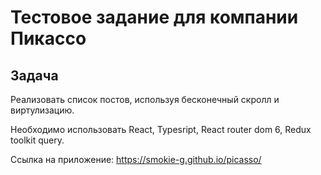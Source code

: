 # Тестовое задание для компании Пикассо

## Задача

Реализовать список постов, используя бесконечный скролл и виртулизацию.

Необходимо использовать React, Typesript, React router dom 6, Redux toolkit query.

Ссылка на приложение: https://smokie-g.github.io/picasso/
